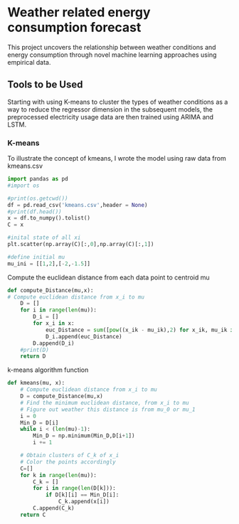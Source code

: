 # Weather related energy consumption forecast

This project uncovers the relationship between weather conditions and energy consumption through novel machine learning approaches using empirical data. 

## Tools to be Used

Starting with using K-means to cluster the types of weather conditions as a way to reduce the regressor dimension in the subsequent models, 
the preprocessed electricity usage data are then trained using ARIMA and LSTM.

### K-means

To illustrate the concept of kmeans, I wrote the model using raw data from kmeans.csv

```python
import pandas as pd
#import os

#print(os.getcwd())
df = pd.read_csv('kmeans.csv',header = None)
#print(df.head())
x = df.to_numpy().tolist()
C = x

#inital state of all xi
plt.scatter(np.array(C)[:,0],np.array(C)[:,1])

#define initial mu
mu_ini = [[1,2],[-2,-1.5]]

```
Compute the euclidean distance from each data point to centroid mu

```python
def compute_Distance(mu,x):
# Compute euclidean distance from x_i to mu
    D = []
    for i in range(len(mu)):
        D_i = []  
        for x_i in x:
            euc_Distance = sum([pow((x_ik - mu_ik),2) for x_ik, mu_ik in zip(x_i, mu[i])])
            D_i.append(euc_Distance)
        D.append(D_i)
    #print(D)
    return D
```
k-means algorithm function

```python
def kmeans(mu, x):
    # Compute euclidean distance from x_i to mu
    D = compute_Distance(mu,x)
    # Find the minimum euclidean distance, from x_i to mu
    # Figure out weather this distance is from mu_0 or mu_1
    i = 0
    Min_D = D[i]
    while i < (len(mu)-1):
        Min_D = np.minimum(Min_D,D[i+1])
        i += 1

    # Obtain clusters of C_k of x_i
    # Color the points accordingly
    C=[]
    for k in range(len(mu)):
        C_k = []
        for i in range(len(D[k])):
            if D[k][i] == Min_D[i]:
                C_k.append(x[i])
        C.append(C_k)
    return C

```

## 
